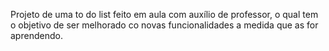 Projeto de uma to do list feito em aula com auxílio de professor, o qual tem o objetivo de ser melhorado co novas funcionalidades a medida que as for aprendendo.